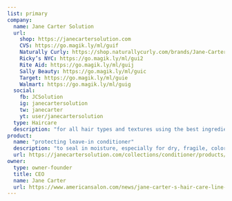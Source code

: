```yaml
---
list: primary
company:
  name: Jane Carter Solution
  url:
    shop: https://janecartersolution.com
    CVS: https://go.magik.ly/ml/guif
    Naturally Curly: https://shop.naturallycurly.com/brands/Jane-Carter-Solution.html
    Ricky’s NYC: https://go.magik.ly/ml/gui2
    Rite Aid: https://go.magik.ly/ml/guij
    Sally Beauty: https://go.magik.ly/ml/guic
    Target: https://go.magik.ly/ml/guie
    Walmart: https://go.magik.ly/ml/guig
  social:
    fb: JCSolution
    ig: janecartersolution
    tw: janecarter
    yt: user/janecartersolution
  type: Haircare
  description: "for all hair types and textures using the best ingredients available"
product:
  name: "protecting leave-in conditioner"
  description: "to seal in moisture, especially for dry, fragile, color treated or relaxed hair"
  url: https://janecartersolution.com/collections/conditioner/products/revitalizing-leave-in-conditioner
owner:
  type: owner-founder
  title: CEO
  name: Jane Carter
  url: https://www.americansalon.com/news/jane-carter-s-hair-care-line-made-for-everyone-mind
---
```

